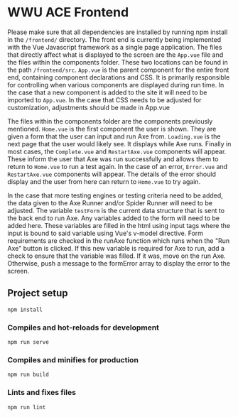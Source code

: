 # WWU ACE Frontend

Please make sure that all dependencies are installed by running npm install in the `/frontend/` directory. The front end is currently being implemented with the Vue Javascript framework as a single page application. The files that directly affect what is displayed to the screen are the `App.vue` file and the files within the components folder. These two locations can be found in the path `/frontend/src`. `App.vue` is the parent component for the entire front end, containing component declarations and CSS. It is primarily responsible for controlling when various components are displayed during run time. In the case that a new component is added to the site it will need to be imported to `App.vue`. In the case that CSS needs to be adjusted for customization, adjustments should be made in App.vue

The files within the components folder are the components previously mentioned. `Home.vue` is the first component the user is shown. They are given a form that the user can input and run Axe from. `Loading.vue` is the next page that the user would likely see. It displays while Axe runs. Finally in most cases, the `Complete.vue` and `RestartAxe.vue` components will appear. These inform the user that Axe was run successfully and allows them to return to `Home.vue` to run a test again. In the case of an error, `Error.vue` and `RestartAxe.vue` components will appear. The details of the error should display and the user from here can return to `Home.vue` to try again.

In the case that more testing engines or testing criteria need to be added, the data given to the Axe Runner and/or Spider Runner will need to be adjusted. The variable `testForm` is the current data structure that is sent to the back end to run Axe. Any variables added to the form will need to be added here. These variables are filled in the html using input tags where the input is bound to said variable using Vue's v-model directive. Form requirements are checked in the runAxe function which runs when the "Run Axe" button is clicked. If this new variable is required for Axe to run, add a check to ensure that the variable was filled. If it was, move on the run Axe. Otherwise, push a message to the formError array to display the error to the screen.

## Project setup
```
npm install
```

### Compiles and hot-reloads for development
```
npm run serve
```

### Compiles and minifies for production
```
npm run build
```

### Lints and fixes files
```
npm run lint
```

